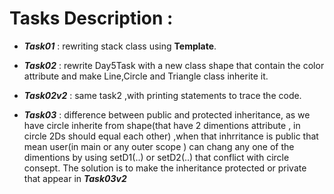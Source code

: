 # Tasks Description :
* ***Task01*** : rewriting stack class using **Template**.

* ***Task02*** :  rewrite Day5Task with a new class shape that contain the color attribute and make Line,Circle and Triangle class inherite it.
* ***Task02v2*** : same task2 ,with printing statements to trace the code.
* ***Task03*** : difference between public and protected inheritance, as we have circle inherite from shape(that have 2 dimentions attribute , in circle 2Ds should equal each other) ,when that inhrritance is public that mean user(in main or any outer scope ) can chang any one of the dimentions by using setD1(..) or setD2(..) that conflict with circle consept.
The solution is to make the inheritance protected or private that appear in ***Task03v2***